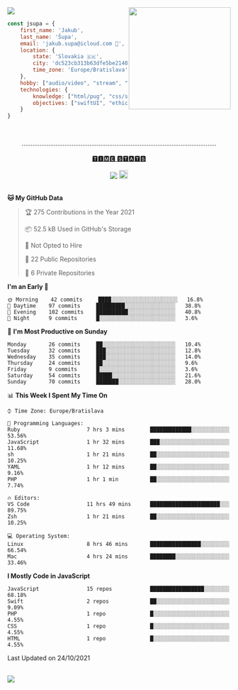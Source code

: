 
<img src="https://creepy-corp.eu/pika-bg.png">
<img align='right' src="https://creepy-corp.eu/pika.gif" width="230">
<br>

```js
const jsupa = {
    first_name: 'Jakub',
    last_name: 'Šupa',
    email: 'jakub.supa@icloud.com 📧',
    location: {
        state: 'Slovakia 🇸🇰',
        city: 'dc523cb313b63dfe5be2140b0c05b3bc',
        time_zone: 'Europe/Bratislava'
    },
    hobby: ["audio/video", "stream", "3D modelling/printing", "crypto (XRP 🤍)", "IoT/DIY", "tech"],
    technologies: {
        knowledge: ["html/pug", "css/scss", "javascript/jquery", "vue/react", "nodejs", "ruby on rails", "php", "pgsql/mysql"],
        objectives: ["swiftUI", "ethical hacking", "boost all knowledge to master class"]
    }
}

  ```

<br>
<p align="center">
.............................................................................................................
<br><br>
<a href="https://wakatime.com/@jsupa">🆃🅸🅼🅴 🆂🆃🅰🆃🆂</a>
<br><br>
<img src="https://visitor-badge.laobi.icu/badge?page_id=jsupa.jsupa">
<a href='https://ko-fi.com/Y8Y246Y0V' target='_blank'>
    <img src="https://img.shields.io/badge/buy%20me%20a%20coffee-donate-yellow.svg" alt="Buy Me A Coffee donate button" height="20px"/>
</a>
<br><br>

<!--START_SECTION:waka-->
**🐱 My GitHub Data** 

> 🏆 275 Contributions in the Year 2021
 > 
> 📦 52.5 kB Used in GitHub's Storage 
 > 
> 🚫 Not Opted to Hire
 > 
> 📜 22 Public Repositories 
 > 
> 🔑 6 Private Repositories  
 > 
**I'm an Early 🐤** 

```text
🌞 Morning    42 commits     ████░░░░░░░░░░░░░░░░░░░░░   16.8% 
🌆 Daytime    97 commits     █████████░░░░░░░░░░░░░░░░   38.8% 
🌃 Evening    102 commits    ██████████░░░░░░░░░░░░░░░   40.8% 
🌙 Night      9 commits      █░░░░░░░░░░░░░░░░░░░░░░░░   3.6%

```
📅 **I'm Most Productive on Sunday** 

```text
Monday       26 commits     ██░░░░░░░░░░░░░░░░░░░░░░░   10.4% 
Tuesday      32 commits     ███░░░░░░░░░░░░░░░░░░░░░░   12.8% 
Wednesday    35 commits     ███░░░░░░░░░░░░░░░░░░░░░░   14.0% 
Thursday     24 commits     ██░░░░░░░░░░░░░░░░░░░░░░░   9.6% 
Friday       9 commits      █░░░░░░░░░░░░░░░░░░░░░░░░   3.6% 
Saturday     54 commits     █████░░░░░░░░░░░░░░░░░░░░   21.6% 
Sunday       70 commits     ███████░░░░░░░░░░░░░░░░░░   28.0%

```


📊 **This Week I Spent My Time On** 

```text
⌚︎ Time Zone: Europe/Bratislava

💬 Programming Languages: 
Ruby                     7 hrs 3 mins        █████████████░░░░░░░░░░░░   53.56% 
JavaScript               1 hr 32 mins        ███░░░░░░░░░░░░░░░░░░░░░░   11.68% 
sh                       1 hr 21 mins        ██░░░░░░░░░░░░░░░░░░░░░░░   10.25% 
YAML                     1 hr 12 mins        ██░░░░░░░░░░░░░░░░░░░░░░░   9.16% 
PHP                      1 hr 1 min          ██░░░░░░░░░░░░░░░░░░░░░░░   7.74%

🔥 Editors: 
VS Code                  11 hrs 49 mins      ██████████████████████░░░   89.75% 
Zsh                      1 hr 21 mins        ██░░░░░░░░░░░░░░░░░░░░░░░   10.25%

💻 Operating System: 
Linux                    8 hrs 46 mins       ████████████████░░░░░░░░░   66.54% 
Mac                      4 hrs 24 mins       ████████░░░░░░░░░░░░░░░░░   33.46%

```

**I Mostly Code in JavaScript** 

```text
JavaScript               15 repos            █████████████████░░░░░░░░   68.18% 
Swift                    2 repos             ██░░░░░░░░░░░░░░░░░░░░░░░   9.09% 
PHP                      1 repo              █░░░░░░░░░░░░░░░░░░░░░░░░   4.55% 
CSS                      1 repo              █░░░░░░░░░░░░░░░░░░░░░░░░   4.55% 
HTML                     1 repo              █░░░░░░░░░░░░░░░░░░░░░░░░   4.55%

```



 Last Updated on 24/10/2021
<!--END_SECTION:waka-->

</p><br>
<img src="https://creepy-corp.eu/pika-bg-bottom.png">
